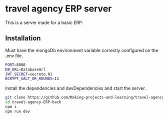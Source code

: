 # travel agency ERP server

This is a server made for a basic ERP.

## Installation

Must have the mongoDb environment variable correctly configured on the .env file.

```sh
PORT=8080
DB_URL=DatabaseUrl
JWT_SECRET=secreto.01
BCRYPT_SALT_OR_ROUNDS=11
```

Install the dependencies and devDependencies and start the server.

```sh
git clone https://github.com/Making-projects-and-learning/travel-agency-ERP-back.git
cd travel-agency-ERP-back
npm i
npm run dev
```
